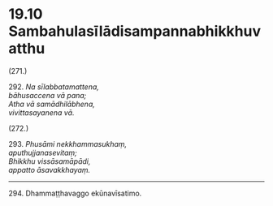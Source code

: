 

# 19.10 Sambahulasīlādisampannabhikkhuvatthu



(271.)

292\. _Na sīlabbatamattena,_  
_bāhusaccena vā pana;_  
_Atha vā samādhilābhena,_  
_vivittasayanena vā._  


(272.)

293\. _Phusāmi nekkhammasukhaṃ,_  
_aputhujjanasevitaṃ;_  
_Bhikkhu vissāsamāpādi,_  
_appatto āsavakkhayaṃ._  


---

294\. Dhammaṭṭhavaggo ekūnavīsatimo.





